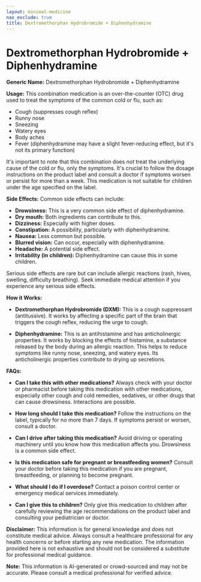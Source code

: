 ```yaml
---
layout: minimal-medicine
nav_exclude: true
title: Dextromethorphan Hydrobromide + Diphenhydramine
---
```


# Dextromethorphan Hydrobromide + Diphenhydramine

**Generic Name:** Dextromethorphan Hydrobromide + Diphenhydramine

**Usage:** This combination medication is an over-the-counter (OTC) drug used to treat the symptoms of the common cold or flu, such as:

* Cough (suppresses cough reflex)
* Runny nose
* Sneezing
* Watery eyes
* Body aches
* Fever (diphenhydramine may have a slight fever-reducing effect, but it's not its primary function)

It's important to note that this combination does *not* treat the underlying cause of the cold or flu, only the symptoms.  It's crucial to follow the dosage instructions on the product label and consult a doctor if symptoms worsen or persist for more than a week.  This medication is not suitable for children under the age specified on the label.

**Side Effects:** Common side effects can include:

* **Drowsiness:** This is a very common side effect of diphenhydramine.
* **Dry mouth:**  Both ingredients can contribute to this.
* **Dizziness:**  Especially with higher doses.
* **Constipation:**  A possibility, particularly with diphenhydramine.
* **Nausea:**  Less common but possible.
* **Blurred vision:**  Can occur, especially with diphenhydramine.
* **Headache:**  A potential side effect.
* **Irritability (in children):**  Diphenhydramine can cause this in some children.

Serious side effects are rare but can include allergic reactions (rash, hives, swelling, difficulty breathing).  Seek immediate medical attention if you experience any serious side effects.

**How it Works:**

* **Dextromethorphan Hydrobromide (DXM):** This is a cough suppressant (antitussive). It works by affecting a specific part of the brain that triggers the cough reflex, reducing the urge to cough.

* **Diphenhydramine:** This is an antihistamine and has anticholinergic properties. It works by blocking the effects of histamine, a substance released by the body during an allergic reaction. This helps to reduce symptoms like runny nose, sneezing, and watery eyes.  Its anticholinergic properties contribute to drying up secretions.


**FAQs:**

* **Can I take this with other medications?**  Always check with your doctor or pharmacist before taking this medication with other medications, especially other cough and cold remedies, sedatives, or other drugs that can cause drowsiness.  Interactions are possible.

* **How long should I take this medication?**  Follow the instructions on the label, typically for no more than 7 days. If symptoms persist or worsen, consult a doctor.

* **Can I drive after taking this medication?**  Avoid driving or operating machinery until you know how this medication affects you.  Drowsiness is a common side effect.

* **Is this medication safe for pregnant or breastfeeding women?**  Consult your doctor before taking this medication if you are pregnant, breastfeeding, or planning to become pregnant.

* **What should I do if I overdose?**  Contact a poison control center or emergency medical services immediately.

* **Can I give this to children?**  Only give this medication to children after carefully reviewing the age recommendations on the product label and consulting your pediatrician or doctor.


**Disclaimer:** This information is for general knowledge and does not constitute medical advice.  Always consult a healthcare professional for any health concerns or before starting any new medication.  The information provided here is not exhaustive and should not be considered a substitute for professional medical guidance.


**Note:** This information is AI-generated or crowd-sourced and may not be accurate. Please consult a medical professional for verified advice.